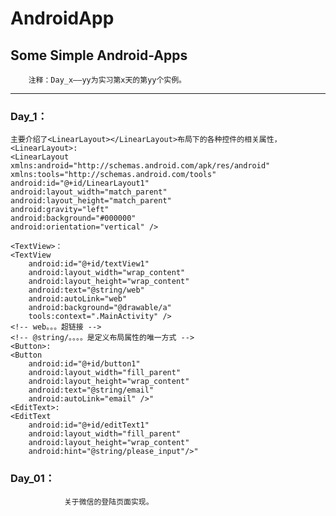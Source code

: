 AndroidApp
==========

Some Simple  Android-Apps
--------------------------------
        注释：Day_x——yy为实习第x天的第yy个实例。
-------------------------------    
### Day_1：
    主要介绍了<LinearLayout></LinearLayout>布局下的各种控件的相关属性，
    <LinearLayout>:
    <LinearLayout xmlns:android="http://schemas.android.com/apk/res/android"
    xmlns:tools="http://schemas.android.com/tools"
    android:id="@+id/LinearLayout1"
    android:layout_width="match_parent" 
    android:layout_height="match_parent"
    android:gravity="left" 
    android:background="#000000"
    android:orientation="vertical" />

    <TextView>：
    <TextView
        android:id="@+id/textView1"
        android:layout_width="wrap_content"
        android:layout_height="wrap_content"
        android:text="@string/web"
        android:autoLink="web"
        android:background="@drawable/a"
        tools:context=".MainActivity" />
    <!-- web。。。超链接 -->
    <!-- @string/。。。。是定义布局属性的唯一方式 -->
    <Button>:
    <Button
        android:id="@+id/button1"
        android:layout_width="fill_parent"
        android:layout_height="wrap_content"
        android:text="@string/email"
        android:autoLink="email" />"
    <EditText>:
    <EditText
        android:id="@+id/editText1"
        android:layout_width="fill_parent"
        android:layout_height="wrap_content"
        android:hint="@string/please_input"/>"
### Day_01：
                关于微信的登陆页面实现。


